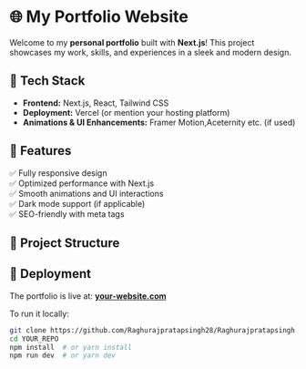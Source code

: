 # 🌐 My Portfolio Website

Welcome to my **personal portfolio** built with **Next.js**! This project showcases my work, skills, and experiences in a sleek and modern design.

## 🚀 Tech Stack

- **Frontend:** Next.js, React, Tailwind CSS 
- **Deployment:** Vercel (or mention your hosting platform)
- **Animations & UI Enhancements:** Framer Motion,Aceternity etc. (if used)

## 🎨 Features


✅ Fully responsive design       
✅ Optimized performance with Next.js  
✅ Smooth animations and UI interactions  
✅ Dark mode support (if applicable)  
✅ SEO-friendly with meta tags  

## 📂 Project Structure




## 📢 Deployment

The portfolio is live at: **[your-website.com](https://your-website.com)**

To run it locally:

```sh
git clone https://github.com/Raghurajpratapsingh28/Raghurajpratapsingh.git
cd YOUR_REPO
npm install  # or yarn install
npm run dev  # or yarn dev
```
